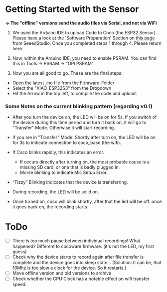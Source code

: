 # Getting Started with the Sensor
**-> The "offline" versions send the audio files via Serial, and not via WiFi**

1. We used the Arduino IDE to upload Code to Coco (the ESP32 Sensor). Please have a look at the 'Software Preparation' Section on [this page](https://wiki.seeedstudio.com/xiao_esp32s3_getting_started/#software-preparation) from SeeedStudio. Once you completed steps 1 through 4. Please return here.

2. Now, within the Arduino IDE, you need to enable PSRAM. You can find this in Tools -> PSRAM -> "OPI PSRAM".

3. Now you are all good to go. These are the final steps:
- Open the latest .ino file from the [Firmware](/firmware)-Folder
- Select the "XIAO_ESP32S3" from the Dropdown
- Hit the Arrow in the top left, to compile the code and upload.

### Some Notes on the current blinking pattern (regarding v0.1)
- After you turn the device on, the LED will be on for 5s. If you switch of the device during this time period and turn it back on, it will go to "Transfer" Mode. Otherwise it will start recording.
- If you are in "Transfer" Mode. Shortly after turn on, the LED will be on for 3s to indicate connection to coco_base (the wifi).
- If Coco blinks rapidly, this indicates an error.
	- If occurs directly after turning on, the most probable cause is a missing SD card, or one that is badly plugged in.
    - Morse blinking to indicate Mic Setup Error.
- "Fizzy" Blinking indicates that the device is transferring.
- During recording, the LED will be solid on. 

- Once turned on, coco will blink shortly, after that the led will be off. once it goes back on, the recording starts.

# ToDo
- [ ] There is too much pause between individual recordings! What happened? Different to cocoware firmware. (it's not the LED, my first guess)
- [ ] Check why the device starts to record again after file transfer is complete and the device goes into sleep state... (Solution: It can be, that 10Mhz is too slow a clock for the device. So it restarts.)
- [ ] Move offline version and old versions to archive
- [ ] Check whether the CPU Clock has a notable effect on wifi transfer speed.